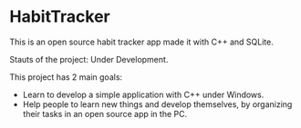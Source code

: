 # HabitTracker
This is an open source habit tracker app made it with C++ and SQLite.

Stauts of the project: Under Development.

This project has 2 main goals:
- Learn to develop a simple application with C++ under Windows.
- Help people to learn new things and develop themselves, by organizing their tasks in an open source app in the PC.


